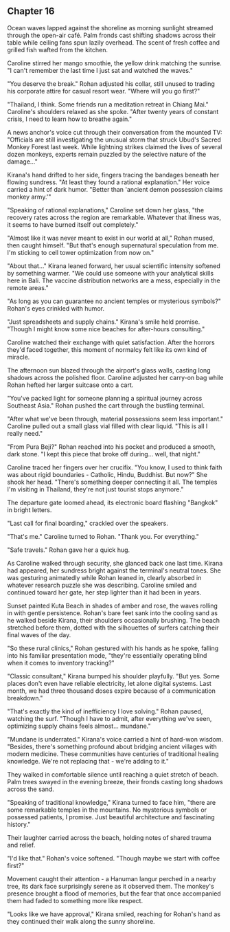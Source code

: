 ## Chapter 16

Ocean waves lapped against the shoreline as morning sunlight streamed through the open-air café. Palm fronds cast shifting shadows across their table while ceiling fans spun lazily overhead. The scent of fresh coffee and grilled fish wafted from the kitchen.

Caroline stirred her mango smoothie, the yellow drink matching the sunrise. "I can't remember the last time I just sat and watched the waves."

"You deserve the break." Rohan adjusted his collar, still unused to trading his corporate attire for casual resort wear. "Where will you go first?"

"Thailand, I think. Some friends run a meditation retreat in Chiang Mai." Caroline's shoulders relaxed as she spoke. "After twenty years of constant crisis, I need to learn how to breathe again."

A news anchor's voice cut through their conversation from the mounted TV: "Officials are still investigating the unusual storm that struck Ubud's Sacred Monkey Forest last week. While lightning strikes claimed the lives of several dozen monkeys, experts remain puzzled by the selective nature of the damage..."

Kirana's hand drifted to her side, fingers tracing the bandages beneath her flowing sundress. "At least they found a rational explanation." Her voice carried a hint of dark humor. "Better than 'ancient demon possession claims monkey army.'"

"Speaking of rational explanations," Caroline set down her glass, "the recovery rates across the region are remarkable. Whatever that illness was, it seems to have burned itself out completely."

"Almost like it was never meant to exist in our world at all," Rohan mused, then caught himself. "But that's enough supernatural speculation from me. I'm sticking to cell tower optimization from now on."

"About that..." Kirana leaned forward, her usual scientific intensity softened by something warmer. "We could use someone with your analytical skills here in Bali. The vaccine distribution networks are a mess, especially in the remote areas."

"As long as you can guarantee no ancient temples or mysterious symbols?" Rohan's eyes crinkled with humor.

"Just spreadsheets and supply chains." Kirana's smile held promise. "Though I might know some nice beaches for after-hours consulting."

Caroline watched their exchange with quiet satisfaction. After the horrors they'd faced together, this moment of normalcy felt like its own kind of miracle.

The afternoon sun blazed through the airport's glass walls, casting long shadows across the polished floor. Caroline adjusted her carry-on bag while Rohan hefted her larger suitcase onto a cart.

"You've packed light for someone planning a spiritual journey across Southeast Asia." Rohan pushed the cart through the bustling terminal.

"After what we've been through, material possessions seem less important." Caroline pulled out a small glass vial filled with clear liquid. "This is all I really need."

"From Pura Beji?" Rohan reached into his pocket and produced a smooth, dark stone. "I kept this piece that broke off during... well, that night."

Caroline traced her fingers over her crucifix. "You know, I used to think faith was about rigid boundaries - Catholic, Hindu, Buddhist. But now?" She shook her head. "There's something deeper connecting it all. The temples I'm visiting in Thailand, they're not just tourist stops anymore."

The departure gate loomed ahead, its electronic board flashing "Bangkok" in bright letters.

"Last call for final boarding," crackled over the speakers.

"That's me." Caroline turned to Rohan. "Thank you. For everything."

"Safe travels." Rohan gave her a quick hug.

As Caroline walked through security, she glanced back one last time. Kirana had appeared, her sundress bright against the terminal's neutral tones. She was gesturing animatedly while Rohan leaned in, clearly absorbed in whatever research puzzle she was describing. Caroline smiled and continued toward her gate, her step lighter than it had been in years.

Sunset painted Kuta Beach in shades of amber and rose, the waves rolling in with gentle persistence. Rohan's bare feet sank into the cooling sand as he walked beside Kirana, their shoulders occasionally brushing. The beach stretched before them, dotted with the silhouettes of surfers catching their final waves of the day.

"So these rural clinics," Rohan gestured with his hands as he spoke, falling into his familiar presentation mode, "they're essentially operating blind when it comes to inventory tracking?"

"Classic consultant," Kirana bumped his shoulder playfully. "But yes. Some places don't even have reliable electricity, let alone digital systems. Last month, we had three thousand doses expire because of a communication breakdown."

"That's exactly the kind of inefficiency I love solving." Rohan paused, watching the surf. "Though I have to admit, after everything we've seen, optimizing supply chains feels almost... mundane."

"Mundane is underrated." Kirana's voice carried a hint of hard-won wisdom. "Besides, there's something profound about bridging ancient villages with modern medicine. These communities have centuries of traditional healing knowledge. We're not replacing that - we're adding to it."

They walked in comfortable silence until reaching a quiet stretch of beach. Palm trees swayed in the evening breeze, their fronds casting long shadows across the sand.

"Speaking of traditional knowledge," Kirana turned to face him, "there are some remarkable temples in the mountains. No mysterious symbols or possessed patients, I promise. Just beautiful architecture and fascinating history."

Their laughter carried across the beach, holding notes of shared trauma and relief.

"I'd like that." Rohan's voice softened. "Though maybe we start with coffee first?"

Movement caught their attention - a Hanuman langur perched in a nearby tree, its dark face surprisingly serene as it observed them. The monkey's presence brought a flood of memories, but the fear that once accompanied them had faded to something more like respect.

"Looks like we have approval," Kirana smiled, reaching for Rohan's hand as they continued their walk along the sunny shoreline.
